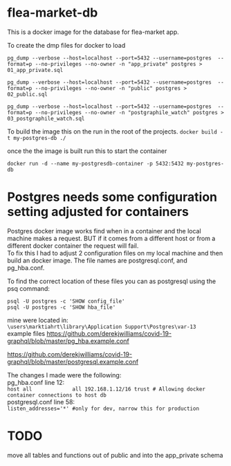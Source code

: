 # flea-market-db
This is a docker image for the database for flea-market app.  


To create the dmp files for docker to load

```pg_dump --verbose --host=localhost --port=5432 --username=postgres  --format=p --no-privileges --no-owner -n "app_private" postgres > 01_app_private.sql```

```pg_dump --verbose --host=localhost --port=5432 --username=postgres  --format=p --no-privileges --no-owner -n "public" postgres > 02_public.sql```

```pg_dump --verbose --host=localhost --port=5432 --username=postgres  --format=p --no-privileges --no-owner -n "postgraphile_watch" postgres > 03_postgraphile_watch.sql```


To build the image this on the run in the root of the projects. 
```docker build -t my-postgres-db ./   ```

once the the image is built run this to start the container

```docker run -d --name my-postgresdb-container -p 5432:5432 my-postgres-db```

# Postgres needs some configuration setting adjusted for containers
Postgres docker image works find when in a container and the local machine makes a request.
BUT if it comes from a different host or from a different docker container the request will fail.  
To fix this I had to adjust 2 configuration files on my local machine and then build an docker image.  The file names are postgresql.conf, and pg_hba.conf.  

To find the correct location of these files you can as postgresql using the psq command:
```
psql -U postgres -c 'SHOW config_file'
psql -U postgres -c 'SHOW hba_file'
```
mine were located in:<br>
```\users\marktiahrt\library\Application Support\Postgres\var-13```<br>
example files
https://github.com/derekjwilliams/covid-19-graphql/blob/master/pg_hba.example.conf

https://github.com/derekjwilliams/covid-19-graphql/blob/master/postgresql.example.conf

The changes I made were the following:<br>
pg_hba.conf line 12:<br>
```host all             all 192.168.1.12/16 trust # Allowing docker container connections to host db```<br>
postgresql.conf line 58:<br>
```listen_addresses='*' #only for dev, narrow this for production```
# TODO
move all tables and functions out of public and into the app_private schema